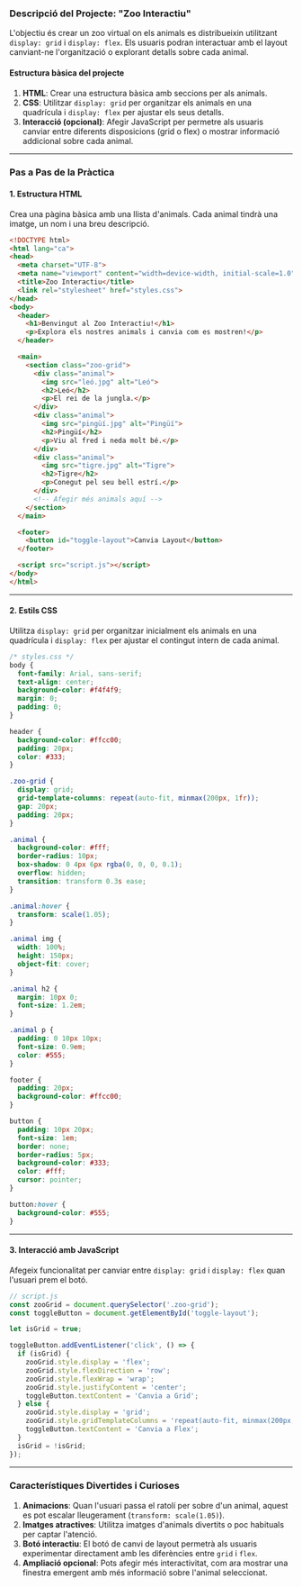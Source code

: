 ### **Descripció del Projecte: "Zoo Interactiu"**

L'objectiu és crear un zoo virtual on els animals es distribueixin utilitzant `display: grid` i `display: flex`. Els usuaris podran interactuar amb el layout canviant-ne l'organització o explorant detalls sobre cada animal.

#### **Estructura bàsica del projecte**
1. **HTML**: Crear una estructura bàsica amb seccions per als animals.
2. **CSS**: Utilitzar `display: grid` per organitzar els animals en una quadrícula i `display: flex` per ajustar els seus detalls.
3. **Interacció (opcional)**: Afegir JavaScript per permetre als usuaris canviar entre diferents disposicions (grid o flex) o mostrar informació addicional sobre cada animal.

---

### **Pas a Pas de la Pràctica**

#### **1. Estructura HTML**
Crea una pàgina bàsica amb una llista d'animals. Cada animal tindrà una imatge, un nom i una breu descripció.

```html
<!DOCTYPE html>
<html lang="ca">
<head>
  <meta charset="UTF-8">
  <meta name="viewport" content="width=device-width, initial-scale=1.0">
  <title>Zoo Interactiu</title>
  <link rel="stylesheet" href="styles.css">
</head>
<body>
  <header>
    <h1>Benvingut al Zoo Interactiu!</h1>
    <p>Explora els nostres animals i canvia com es mostren!</p>
  </header>

  <main>
    <section class="zoo-grid">
      <div class="animal">
        <img src="leó.jpg" alt="Leó">
        <h2>Leó</h2>
        <p>El rei de la jungla.</p>
      </div>
      <div class="animal">
        <img src="pingüí.jpg" alt="Pingüí">
        <h2>Pingüí</h2>
        <p>Viu al fred i neda molt bé.</p>
      </div>
      <div class="animal">
        <img src="tigre.jpg" alt="Tigre">
        <h2>Tigre</h2>
        <p>Conegut pel seu bell estrí.</p>
      </div>
      <!-- Afegir més animals aquí -->
    </section>
  </main>

  <footer>
    <button id="toggle-layout">Canvia Layout</button>
  </footer>

  <script src="script.js"></script>
</body>
</html>
```

---

#### **2. Estils CSS**
Utilitza `display: grid` per organitzar inicialment els animals en una quadrícula i `display: flex` per ajustar el contingut intern de cada animal.

```css
/* styles.css */
body {
  font-family: Arial, sans-serif;
  text-align: center;
  background-color: #f4f4f9;
  margin: 0;
  padding: 0;
}

header {
  background-color: #ffcc00;
  padding: 20px;
  color: #333;
}

.zoo-grid {
  display: grid;
  grid-template-columns: repeat(auto-fit, minmax(200px, 1fr));
  gap: 20px;
  padding: 20px;
}

.animal {
  background-color: #fff;
  border-radius: 10px;
  box-shadow: 0 4px 6px rgba(0, 0, 0, 0.1);
  overflow: hidden;
  transition: transform 0.3s ease;
}

.animal:hover {
  transform: scale(1.05);
}

.animal img {
  width: 100%;
  height: 150px;
  object-fit: cover;
}

.animal h2 {
  margin: 10px 0;
  font-size: 1.2em;
}

.animal p {
  padding: 0 10px 10px;
  font-size: 0.9em;
  color: #555;
}

footer {
  padding: 20px;
  background-color: #ffcc00;
}

button {
  padding: 10px 20px;
  font-size: 1em;
  border: none;
  border-radius: 5px;
  background-color: #333;
  color: #fff;
  cursor: pointer;
}

button:hover {
  background-color: #555;
}
```

---

#### **3. Interacció amb JavaScript**
Afegeix funcionalitat per canviar entre `display: grid` i `display: flex` quan l'usuari prem el botó.

```javascript
// script.js
const zooGrid = document.querySelector('.zoo-grid');
const toggleButton = document.getElementById('toggle-layout');

let isGrid = true;

toggleButton.addEventListener('click', () => {
  if (isGrid) {
    zooGrid.style.display = 'flex';
    zooGrid.style.flexDirection = 'row';
    zooGrid.style.flexWrap = 'wrap';
    zooGrid.style.justifyContent = 'center';
    toggleButton.textContent = 'Canvia a Grid';
  } else {
    zooGrid.style.display = 'grid';
    zooGrid.style.gridTemplateColumns = 'repeat(auto-fit, minmax(200px, 1fr))';
    toggleButton.textContent = 'Canvia a Flex';
  }
  isGrid = !isGrid;
});
```

---

### **Característiques Divertides i Curioses**
1. **Animacions**: Quan l'usuari passa el ratolí per sobre d'un animal, aquest es pot escalar lleugerament (`transform: scale(1.05)`).
2. **Imatges atractives**: Utilitza imatges d'animals divertits o poc habituals per captar l'atenció.
3. **Botó interactiu**: El botó de canvi de layout permetrà als usuaris experimentar directament amb les diferències entre `grid` i `flex`.
4. **Ampliació opcional**: Pots afegir més interactivitat, com ara mostrar una finestra emergent amb més informació sobre l'animal seleccionat.
